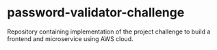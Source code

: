 # password-validator-challenge
Repository containing implementation of the project challenge to build a frontend and microservice using AWS cloud.
